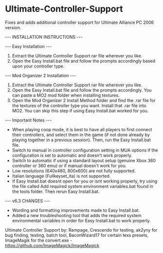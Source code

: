 # Ultimate-Controller-Support
Fixes and adds additional controller support for Ultimate Alliance PC 2006 version. 

--- INSTALLATION INSTRUCTIONS ---

--- Easy Installation ---
1. Extract the Ultimate Controller Support rar file wherever you like.
2. Open the Easy Install.bat file and follow the prompts accordingly based upon your controller type.

--- Mod Organizer 2 Installation --- 
1. Extract the Ultimate Controller Support rar file wherever you like.
2. Open the Easy Install.bat file and follow the prompts accordingly. You can paste a MO2 mod folder when installing textures.
3. Open the Mod Organizer 2 Install Method folder and find the .rar file for the textures of the controller type you want. Install that .rar file into MO2. You can skip this step if using Easy Install.bat worked for you.

--- Important Notes ---
- When playing coop mode, it is best to have all players to first connect their controllers, and select them in the game (if not done already by playing together in a previous session). Then, run the Easy Install.bat file.
- Switch to manual in controller configuration setting in MUA options if the configuration is set to automatic and doesn't work properly.
- Switch to automatic if using a standard layout setup (genuine Xbox 360 controller or 360 emu) or if manual doesn't work for you.
- Low resolutions (640x480, 800x600) are not fully supported.
- Italian language (Fullkeyset_ita) is not supported.
- If Easy Install.bat doesnt open for you or isnt working properly, try using the file called Add required system environment variables.bat found in the tools folder. Then rerun Easy Install.bat.

--- v6.3 CHANGES ---
* Wording and formatting improvements made to Easy Install.bat.
* Added a new troubleshooting tool that adds the required system environmental variables in order for Easy Install.bat to work properly.

Ultimate Controller Support by: Rampage, Crescendo for testing, ak2yny for bug finding, testing, batch tool, BaconWizard17 for certain texs presets, ImageMagik for the convert.exe - https://github.com/ImageMagick/ImageMagick
